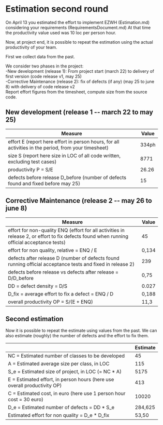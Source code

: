 # Estimation second round

On April 13 you estimated the effort to implement EZWH (Estimation.md) considering your requirements (RequirementsDocument.md)
At that time the productivity value used was 10 loc per person hour.   

Now, at project end, it is possible to repeat the 
estimation using the actual productivity of your team.


First we collect data from the past.   

We consider two phases in the project: <br>
-New development (release 1): From project start (march 22) to delivery of first version (code release v1, may 25) <br>
-Corrective Maintenance (release 2): fix of defects (if any)  (may 25 to june 8) with delivery of code release v2  <br>
Report effort figures from the timesheet, compute size from the source code.

## New development (release 1  -- march 22 to may 25)
| Measure| Value |
|---|---|
|effort E (report here effort in person hours, for all activities in the period, from your timesheet)  | 334ph|
|size S (report here size in LOC of all code written, excluding test cases)  |8771|
|productivity P = S/E |26.26|
|defects before release D_before (number of defects found and fixed before may 25) |15|



## Corrective Maintenance (release 2 -- may 26 to june 8)

| Measure | Value|
|---|---|
| effort for non-quality ENQ (effort for all activities in release 2, or effort to fix defects found when running official acceptance tests) |45|
| effort for non quality, relative = ENQ / E |0,134|
|defects after release D (number of defects found running official acceptance tests and  fixed in release 2) |239|
| defects before release vs defects after release = D/D_before |0,75|
|DD = defect density = D/S|0.027|
|D_fix = average effort to fix a defect = ENQ / D |0,188|
|overall productivity OP = S/(E + ENQ)|11,3|

## Second estimation

Now it is possible to repeat the estimate using values from the past. We can also estimate (roughly) the number of defects and the effort to fix them.

|             | Estimate                        |             
| ----------- | ------------------------------- |  
| NC =  Estimated number of classes to be developed                 |           45              |             
|  A = Estimated average size per class, in LOC                     |            115                | 
| S_e = Estimated size of project, in LOC (= NC * A)                  |           5175                     |
| E = Estimated effort, in person hours (here use overall productivity OP)  |               413                   |   
| C = Estimated cost, in euro (here use 1 person hour cost = 30 euro)                   |    10020     | 
| D_e = Estimated number of defects = DD * S_e|284,625|
| Estimated effort for non quality = D_e * D_fix |53,50|

